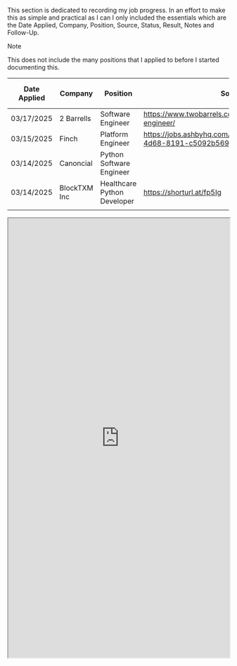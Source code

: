 This section is dedicated to recording my job progress. In an effort to make this as simple and practical as I can I only included the essentials which are the Date Applied, Company, Position, Source, Status, Result, Notes and Follow-Up. 

> [!NOTE]
> This does not include the many positions that I applied to before I started documenting this.



| Date Applied | Company      | Position                    | Source                                                              | Status  | Result   | Notes | Follow-Up | LinkedIn Easy Apply |     |
| ------------ | ------------ | --------------------------- | ------------------------------------------------------------------- | ------- | -------- | ----- | --------- | ------------------- | --- |
| 03/17/2025   | 2 Barrells   | Software Engineer           | https://www.twobarrels.com/jobs/software/software-engineer/         | Applied |          |       |           |                     |     |
| 03/15/2025   | Finch        | Platform Engineer           | https://jobs.ashbyhq.com/finch/cb483313-e6dd-4d68-8191-c5092b569151 | Applied | No Offer |       | N/A       |                     |     |
| 03/14/2025   | Canoncial    | Python Software Engineer    |                                                                     | Applied | No Offer |       | N/A       |                     |     |
| 03/14/2025   | BlockTXM Inc | Healthcare Python Developer | https://shorturl.at/fp5Ig                                           |         |          |       |           |                     |     |
|              |              |                             |                                                                     |         |          |       |           |                     |     |

<iframe src="https://docs.google.com/spreadsheets/d/1RUAYaUvwWgn9qcQq1dN5Lai1Rkmf8lx1snxqB7woHGM/edit?usp=sharing" width="100%" height="1000px"></iframe>